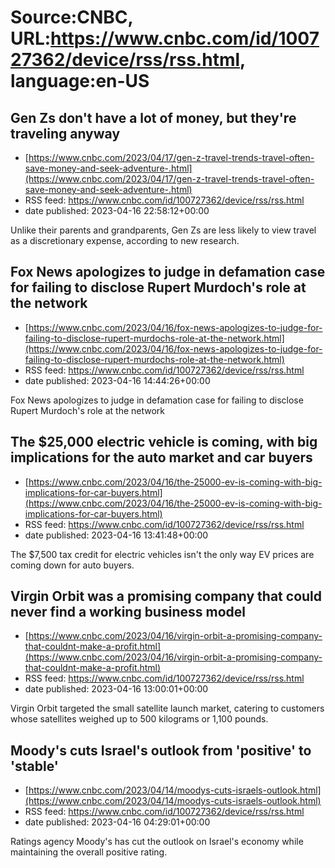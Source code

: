 # Source:CNBC, URL:https://www.cnbc.com/id/100727362/device/rss/rss.html, language:en-US

## Gen Zs don't have a lot of money, but they're traveling anyway
 - [https://www.cnbc.com/2023/04/17/gen-z-travel-trends-travel-often-save-money-and-seek-adventure-.html](https://www.cnbc.com/2023/04/17/gen-z-travel-trends-travel-often-save-money-and-seek-adventure-.html)
 - RSS feed: https://www.cnbc.com/id/100727362/device/rss/rss.html
 - date published: 2023-04-16 22:58:12+00:00

Unlike their parents and grandparents, Gen Zs are less likely to view travel as a discretionary expense, according to new research.

## Fox News apologizes to judge in defamation case for failing to disclose Rupert Murdoch's role at the network
 - [https://www.cnbc.com/2023/04/16/fox-news-apologizes-to-judge-for-failing-to-disclose-rupert-murdochs-role-at-the-network.html](https://www.cnbc.com/2023/04/16/fox-news-apologizes-to-judge-for-failing-to-disclose-rupert-murdochs-role-at-the-network.html)
 - RSS feed: https://www.cnbc.com/id/100727362/device/rss/rss.html
 - date published: 2023-04-16 14:44:26+00:00

Fox News apologizes to judge in defamation case for failing to disclose Rupert Murdoch's role at the network

## The $25,000 electric vehicle is coming, with big implications for the auto market and car buyers
 - [https://www.cnbc.com/2023/04/16/the-25000-ev-is-coming-with-big-implications-for-car-buyers.html](https://www.cnbc.com/2023/04/16/the-25000-ev-is-coming-with-big-implications-for-car-buyers.html)
 - RSS feed: https://www.cnbc.com/id/100727362/device/rss/rss.html
 - date published: 2023-04-16 13:41:48+00:00

The $7,500 tax credit for electric vehicles isn't the only way EV prices are coming down for auto buyers.

## Virgin Orbit was a promising company that could never find a working business model
 - [https://www.cnbc.com/2023/04/16/virgin-orbit-a-promising-company-that-couldnt-make-a-profit.html](https://www.cnbc.com/2023/04/16/virgin-orbit-a-promising-company-that-couldnt-make-a-profit.html)
 - RSS feed: https://www.cnbc.com/id/100727362/device/rss/rss.html
 - date published: 2023-04-16 13:00:01+00:00

Virgin Orbit targeted the small satellite launch market, catering to customers whose satellites weighed up to 500 kilograms or 1,100 pounds.

## Moody's cuts Israel's outlook from 'positive' to 'stable'
 - [https://www.cnbc.com/2023/04/14/moodys-cuts-israels-outlook.html](https://www.cnbc.com/2023/04/14/moodys-cuts-israels-outlook.html)
 - RSS feed: https://www.cnbc.com/id/100727362/device/rss/rss.html
 - date published: 2023-04-16 04:29:01+00:00

Ratings agency Moody's has cut the outlook on Israel's economy while maintaining the overall positive rating.

